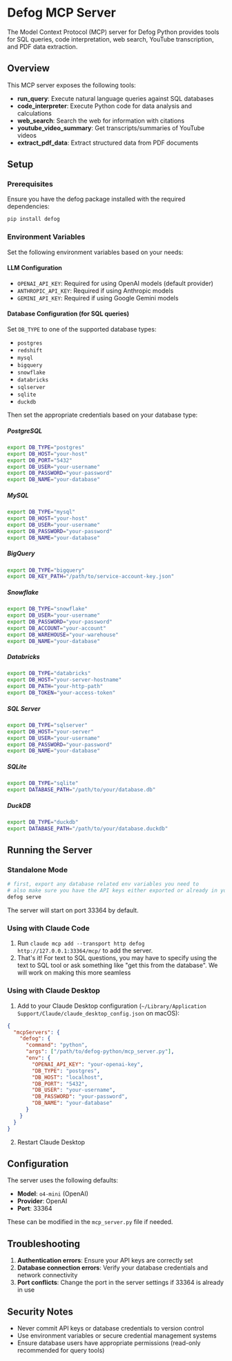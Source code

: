 # Defog MCP Server

The Model Context Protocol (MCP) server for Defog Python provides tools for SQL queries, code interpretation, web search, YouTube transcription, and PDF data extraction.

## Overview

This MCP server exposes the following tools:
- **run_query**: Execute natural language queries against SQL databases
- **code_interpreter**: Execute Python code for data analysis and calculations
- **web_search**: Search the web for information with citations
- **youtube_video_summary**: Get transcripts/summaries of YouTube videos
- **extract_pdf_data**: Extract structured data from PDF documents

## Setup

### Prerequisites

Ensure you have the defog package installed with the required dependencies:
```bash
pip install defog
```

### Environment Variables

Set the following environment variables based on your needs:

#### LLM Configuration
- `OPENAI_API_KEY`: Required for using OpenAI models (default provider)
- `ANTHROPIC_API_KEY`: Required if using Anthropic models
- `GEMINI_API_KEY`: Required if using Google Gemini models

#### Database Configuration (for SQL queries)

Set `DB_TYPE` to one of the supported database types:
- `postgres`
- `redshift`
- `mysql`
- `bigquery`
- `snowflake`
- `databricks`
- `sqlserver`
- `sqlite`
- `duckdb`

Then set the appropriate credentials based on your database type:

##### PostgreSQL
```bash
export DB_TYPE="postgres"
export DB_HOST="your-host"
export DB_PORT="5432"
export DB_USER="your-username"
export DB_PASSWORD="your-password"
export DB_NAME="your-database"
```

##### MySQL
```bash
export DB_TYPE="mysql"
export DB_HOST="your-host"
export DB_USER="your-username"
export DB_PASSWORD="your-password"
export DB_NAME="your-database"
```

##### BigQuery
```bash
export DB_TYPE="bigquery"
export DB_KEY_PATH="/path/to/service-account-key.json"
```

##### Snowflake
```bash
export DB_TYPE="snowflake"
export DB_USER="your-username"
export DB_PASSWORD="your-password"
export DB_ACCOUNT="your-account"
export DB_WAREHOUSE="your-warehouse"
export DB_NAME="your-database"
```

##### Databricks
```bash
export DB_TYPE="databricks"
export DB_HOST="your-server-hostname"
export DB_PATH="your-http-path"
export DB_TOKEN="your-access-token"
```

##### SQL Server
```bash
export DB_TYPE="sqlserver"
export DB_HOST="your-server"
export DB_USER="your-username"
export DB_PASSWORD="your-password"
export DB_NAME="your-database"
```

##### SQLite
```bash
export DB_TYPE="sqlite"
export DATABASE_PATH="/path/to/your/database.db"
```

##### DuckDB
```bash
export DB_TYPE="duckdb"
export DATABASE_PATH="/path/to/your/database.duckdb"
```

## Running the Server

### Standalone Mode
```bash
# first, export any database related env variables you need to
# also make sure you have the API keys either exported or already in your env
defog serve
```

The server will start on port 33364 by default.

### Using with Claude Code

1. Run `claude mcp add --transport http defog http://127.0.0.1:33364/mcp/` to add the server.
2. That's it! For text to SQL questions, you may have to specify using the text to SQL tool or ask something like "get this from the database". We will work on making this more seamless

### Using with Claude Desktop

1. Add to your Claude Desktop configuration (`~/Library/Application Support/Claude/claude_desktop_config.json` on macOS):

```json
{
  "mcpServers": {
    "defog": {
      "command": "python",
      "args": ["/path/to/defog-python/mcp_server.py"],
      "env": {
        "OPENAI_API_KEY": "your-openai-key",
        "DB_TYPE": "postgres",
        "DB_HOST": "localhost",
        "DB_PORT": "5432",
        "DB_USER": "your-username",
        "DB_PASSWORD": "your-password",
        "DB_NAME": "your-database"
      }
    }
  }
}
```

2. Restart Claude Desktop

## Configuration

The server uses the following defaults:
- **Model**: `o4-mini` (OpenAI)
- **Provider**: OpenAI
- **Port**: 33364

These can be modified in the `mcp_server.py` file if needed.

## Troubleshooting

1. **Authentication errors**: Ensure your API keys are correctly set
2. **Database connection errors**: Verify your database credentials and network connectivity
3. **Port conflicts**: Change the port in the server settings if 33364 is already in use

## Security Notes

- Never commit API keys or database credentials to version control
- Use environment variables or secure credential management systems
- Ensure database users have appropriate permissions (read-only recommended for query tools)